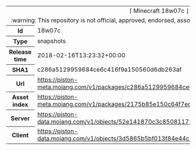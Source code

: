 <html><table>
<tr><td colspan="2" align="center"><img width="0" height="0"><br/>⌈ Minecraft 18w07c ⌋<br/><img width="0" height="0"></td></tr>
<tr><td colspan="2" align="center"><img width="0" height="0"><br/>
:warning: This repository is not official, approved, endorsed, associated or connected with Mojang :warning:
<br/><img width="0" height="0"></td></tr>
<tr><th>Id</th><td>18w07c</td></tr>
<tr><th>Type</th><td>snapshots</td></tr>
<tr><th>Release time</th><td>2018-02-16T13:23:32+00:00</td></tr>
<tr><th>SHA1</th><td>c286a5129959684ce6c416f9a150560d6db263af</td></tr>
<tr><th>Url</th><td><a href="https://piston-meta.mojang.com/v1/packages/c286a5129959684ce6c416f9a150560d6db263af/18w07c.json">https://piston-meta.mojang.com/v1/packages/c286a5129959684ce6c416f9a150560d6db263af/18w07c.json</a></td></tr>
<tr><th>Asset index</th><td><a href="https://piston-meta.mojang.com/v1/packages/2175b85e150c64f7ed285e7624b87c18cd992497/1.13.json">https://piston-meta.mojang.com/v1/packages/2175b85e150c64f7ed285e7624b87c18cd992497/1.13.json</a></td></tr>
<tr><th>Server</th><td><a href="https://piston-data.mojang.com/v1/objects/52e141870c3c850811710f2ba07eb3e7e583ea92/server.jar">https://piston-data.mojang.com/v1/objects/52e141870c3c850811710f2ba07eb3e7e583ea92/server.jar</a></td></tr>
<tr><th>Client</th><td><a href="https://piston-data.mojang.com/v1/objects/3d5865b5bf013f84e44c3f096193aa45c672bb51/client.jar">https://piston-data.mojang.com/v1/objects/3d5865b5bf013f84e44c3f096193aa45c672bb51/client.jar</a></td></tr>
</table></html>